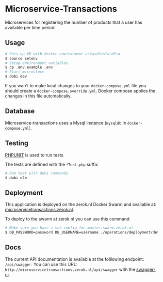 # Microservice-Transactions
Microservices for registering the number of products that a user has available per time period.

## Usage
```bash
# Sets up VM with docker environment asfasdfasfasdfsa
$ source setenv
# Setup environment variables
$ cp .env.example .env
# Start microstore
$ dobi dev
```

If you wan't to make local changes to your `docker-compose.yml` file you should create a `docker-compose.override.yml`. Docker compose applies the changes in this file automatically.

## Database
Microservice-transactions uses a Mysql instance (`mysqldb` in `docker-compose.yml`).

## Testing
[PHPUNIT](https://phpunit.de/) is used to run tests. 

The tests are defined with the `*Test.php` suffix

```bash
# Run test with dobi commands
$ dobi e2e
```

## Deployment

This application is deployed on the zerok.nl Docker Swarm and available at: [microservicetransactions.zerok.nl](https://microservicetransactions.zerok.nl/api/version).

To deploy to the swarm at zerok.nl you can use this command:

```bash
# Make sure you have a ssh config for master.swarm.zerok.nl
$ DB_PASSWORD=password DB_USERNAME=username ./operations/deployment/dev.microservicetransactions.zerok.nl.sh
```

## Docs
The current API documentation is available at the folllowing endpoint: `/api/swagger`. You can use this URL:
`http://microservicetransactions.zerok.nl/api/swagger` with the [swagger-ui](http://petstore.swagger.io).
